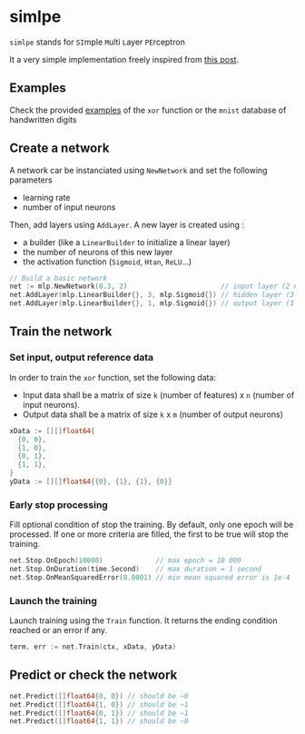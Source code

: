 # simlpe

`simlpe` stands for `SI`mple `M`ulti `L`ayer `PE`rceptron

It a very simple implementation freely inspired from [this post](https://apprendre-le-deep-learning.com/coder-reseau-de-neurones-from-scratch/).

## Examples

Check the provided [examples](https://github.com/sbiemont/simlpe/blob/master/example/) of the `xor` function or the `mnist` database of handwritten digits

## Create a network

A network car be instanciated using `NewNetwork` and set the following parameters

* learning rate
* number of input neurons

Then, add layers using `AddLayer`.
A new layer is created using :

* a builder (like a `LinearBuilder` to initialize a linear layer)
* the number of neurons of this new layer
* the activation function (`Sigmoid`, `Htan`, `ReLU`...)

```go
// Build a basic network
net := mlp.NewNetwork(0.3, 2)                       // input layer (2 neurons)
net.AddLayer(mlp.LinearBuilder{}, 3, mlp.Sigmoid{}) // hidden layer (3 neurons)
net.AddLayer(mlp.LinearBuilder{}, 1, mlp.Sigmoid{}) // output layer (1 neuron)
```

## Train the network

### Set input, output reference data

In order to train the `xor` function, set the following data:

* Input data shall be a matrix of size `k` (number of features) x `n` (number of input neurons).
* Output data shall be a matrix of size `k` x `m` (number of output neurons)

```go
xData := [][]float64{
  {0, 0},
  {1, 0},
  {0, 1},
  {1, 1},
}
yData := [][]float64{{0}, {1}, {1}, {0}}
```

### Early stop processing

Fill optional condition of stop the training.
By default, only one epoch will be processed.
If one or more criteria are filled, the first to be true will stop the training.

```go
net.Stop.OnEpoch(10000)             // max epoch = 10 000
net.Stop.OnDuration(time.Second)    // max duration = 1 second
net.Stop.OnMeanSquaredError(0.0001) // min mean squared error is 1e-4
```

### Launch the training

Launch training using the `Train` function.
It returns the ending condition reached or an error if any.

```go
term, err := net.Train(ctx, xData, yData)
```

## Predict or check the network

```go
net.Predict([]float64{0, 0}) // should be ~0
net.Predict([]float64{1, 0}) // should be ~1
net.Predict([]float64{0, 1}) // should be ~1
net.Predict([]float64{1, 1}) // should be ~0
```
